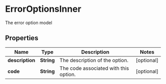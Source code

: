 

# ErrorOptionsInner

The error option model

## Properties

| Name | Type | Description | Notes |
|------------ | ------------- | ------------- | -------------|
|**description** | **String** | The description of the option. |  [optional] |
|**code** | **String** | The code associated with this option. |  [optional] |



